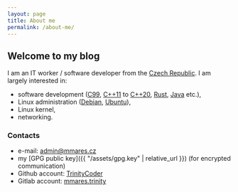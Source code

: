 ```yaml
---
layout: page
title: About me
permalink: /about-me/
---
```


## Welcome to my blog

I am an IT worker / software developer from the [Czech Republic][1].
I am largely interested in:

* software development ([C99][2], [C++11][3] to [C++20][4], [Rust][5], [Java][6] etc.),
* Linux administration ([Debian][7], [Ubuntu][8]),
* Linux kernel,
* networking.

### Contacts

* e-mail: [admin@mmares.cz](mailto:admin@mmares.cz)
* my [GPG public key]({{ "/assets/gpg.key" | relative_url }}) (for encrypted communication)
* Github account: [TrinityCoder](https://github.com/TrinityCoder)
* Gitlab account: [mmares.trinity](https://gitlab.com/mmares.trinity)

[1]: https://en.wikipedia.org/wiki/Czech_Republic
[2]: https://en.wikipedia.org/wiki/C99
[3]: https://en.wikipedia.org/wiki/C%2B%2B11
[4]: https://en.wikipedia.org/wiki/C%2B%2B20
[5]: https://en.wikipedia.org/wiki/Rust_(programming_language)
[6]: https://en.wikipedia.org/wiki/Java_(programming_language)
[7]: https://www.debian.org/
[8]: https://ubuntu.com/
